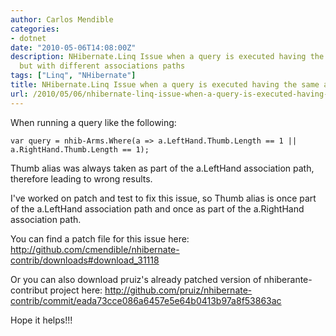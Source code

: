 ```yaml
---
author: Carlos Mendible
categories:
- dotnet
date: "2010-05-06T14:08:00Z"
description: NHibernate.Linq Issue when a query is executed having the same alias
  but with different associations paths
tags: ["Linq", "NHibernate"]
title: NHibernate.Linq Issue when a query is executed having the same alias but with different associations paths
url: /2010/05/06/nhibernate-linq-issue-when-a-query-is-executed-having-the-same-alias-but-with-different-associations-paths/
---
```

When running a query like the following:

``` chsharp 
var query = nhib-Arms.Where(a => a.LeftHand.Thumb.Length == 1 || a.RightHand.Thumb.Length == 1);
```

Thumb alias was always taken as part of the a.LeftHand association path, therefore leading to wrong results.

I've worked on patch and test to fix this issue, so Thumb alias is once part of the a.LeftHand association path and once as part of the a.RightHand association path.

You can find a patch file for this issue here: <http://github.com/cmendible/nhibernate-contrib/downloads#download_31118>

Or you can also download pruiz's already patched version of nhiberante-contribut project here: <http://github.com/pruiz/nhibernate-contrib/commit/eada73cce086a6457e5e64b0413b97a8f53863ac>

Hope it helps!!!